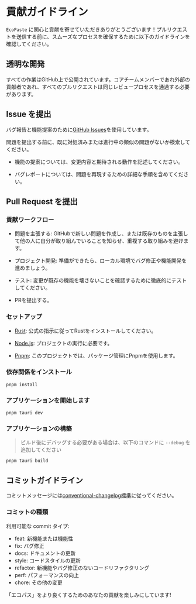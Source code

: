 # 貢献ガイドライン

`EcoPaste` に関心と貢献を寄せていただきありがとうございます！プルリクエストを送信する前に、スムーズなプロセスを確保するために以下のガイドラインを確認してください。

## 透明な開発

すべての作業はGitHub上で公開されています。コアチームメンバーであれ外部の貢献者であれ、すべてのプルリクエストは同じレビュープロセスを通過する必要があります。

## Issue を提出

バグ報告と機能提案のために[GitHub Issues](https://github.com/EcoPasteHub/EcoPaste/issues)を使用しています。

問題を提出する前に、既に対処済みまたは進行中の類似の問題がないか検索してください。

- 機能の提案については、変更内容と期待される動作を記述してください。

- バグレポートについては、問題を再現するための詳細な手順を含めてください。

## Pull Request を提出

### 貢献ワークフロー

- 問題を主張する: GitHubで新しい問題を作成し、または既存のものを主張して他の人に自分が取り組んでいることを知らせ、重複する取り組みを避けます。

- プロジェクト開発: 準備ができたら、ローカル環境でバグ修正や機能開発を進めましょう。

- テスト: 変更が既存の機能を壊さないことを確認するために徹底的にテストしてください。

- PRを提出する。

### セットアップ

- [Rust](https://tauri.app/v1/guides/getting-started/prerequisites/): 公式の指示に従ってRustをインストールしてください。

- [Node.js](https://nodejs.org/en/): プロジェクトの実行に必要です。

- [Pnpm](https://pnpm.io/): このプロジェクトでは、パッケージ管理にPnpmを使用します。

### 依存関係をインストール

```shell
pnpm install
```

### アプリケーションを開始します

```shell
pnpm tauri dev
```

### アプリケーションの構築

> ビルド後にデバッグする必要がある場合は、以下のコマンドに `--debug` を追加してください

```shell
pnpm tauri build
```

## コミットガイドライン

コミットメッセージには[conventional-changelog標準](https://www.conventionalcommits.org/ja/v1.0.0/)に従ってください。

### コミットの種類

利用可能な commit タイプ:

- feat: 新機能または機能性
- fix: バグ修正
- docs: ドキュメントの更新
- style: コードスタイルの更新
- refactor: 新機能やバグ修正のないコードリファクタリング
- perf: パフォーマンスの向上
- chore: その他の変更

「エコパス」をより良くするためのあなたの貢献を楽しみにしています!
